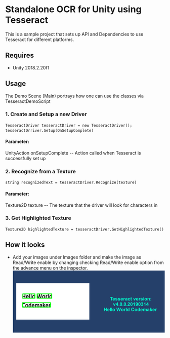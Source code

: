 # Standalone OCR for Unity using Tesseract 

This is a sample project that sets up API and Dependencies to use Tesseract for different platforms. 

## Requires
- Unity 2018.2.20f1


## Usage
The Demo Scene (Main) portrays how one can use the classes via TesseractDemoScript

### 1. Create and Setup a new Driver
```
TesseractDriver tesseractDriver = new TesseractDriver();
tesseractDrriver.Setup(OnSetupComplete)
```
#### Parameter:
UnityAction onSetupComplete -- Action called when Tesseract is successfully set up

### 2. Recognize from a Texture
```
string recognizedText = tesseractDriver.Recognize(texture)
```
#### Parameter: 
Texture2D texture -- The texture that the driver will look for characters in

### 3. Get Highlighted Texture
```
Texture2D highlightedTexture = tesseractDriver.GetHighlightedTexture()
```


## How it looks
* Add your images under Images folder and make the image as Read/Write enable by changing checking Read/Write enable option from the advance menu on the inspector.
![How it looks](demo.png)
